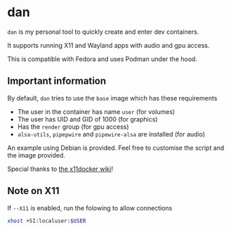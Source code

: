 # dan
`dan` is my personal tool to quickly create and enter dev containers. 

It supports running X11 and Wayland apps with audio and gpu access. 

This is compatible with Fedora and uses Podman under the hood. 

## Important information

By default, `dan` tries to use the `base` image which has these requirements
- The user in the container has name `user` (for volumes)
- The user has UID and GID of 1000 (for graphics)
- Has the `render` group (for gpu access)
- `alsa-utils`, `pipepwire` and `pipewire-alsa` are installed (for audio)

An example using Debian is provided. Feel free to customise the script and the image provided.

Special thanks to [the x11docker wiki](https://github.com/mviereck/x11docker/wiki)!

## Note on X11

If `--X11` is enabled, run the folowing to allow connections
```bash
xhost +SI:localuser:$USER
```

